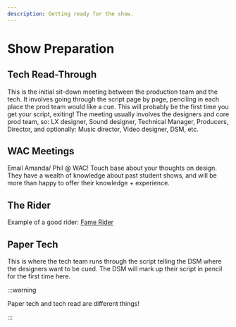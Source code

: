 ```yaml
---
description: Getting ready for the show.
---
```

# Show Preparation

## Tech Read-Through

This is the initial sit-down meeting between the production team and the tech. It involves going through the script page by page, penciling in each place the prod team would like a cue. This will probably be the first time you get your script, exiting! The meeting usually involves the designers and core prod team, so: LX designer, Sound designer, Technical Manager, Producers, Director, and optionally: Music director, Video designer, DSM, etc.

## WAC Meetings

Email Amanda/ Phil @ WAC! Touch base about your thoughts on design. They have a wealth of knowledge about past student shows, and will be more than happy to offer their knowledge + experience. 


## The Rider

Example of a good rider: [Fame Rider](https://drive.google.com/drive/folders/1VXT3K8aHHhs3Dm2CXeaUoXPVI5146VoZ?usp=drive_link)

## Paper Tech

This is where the tech team runs through the script telling the DSM where the designers want to be cued. The DSM will mark up their script in pencil for the first time here.

:::warning 

Paper tech and tech read are different things!

:::